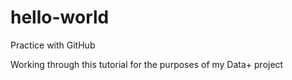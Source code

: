 # hello-world
Practice with GitHub

Working through this tutorial for the purposes of my Data+ project
